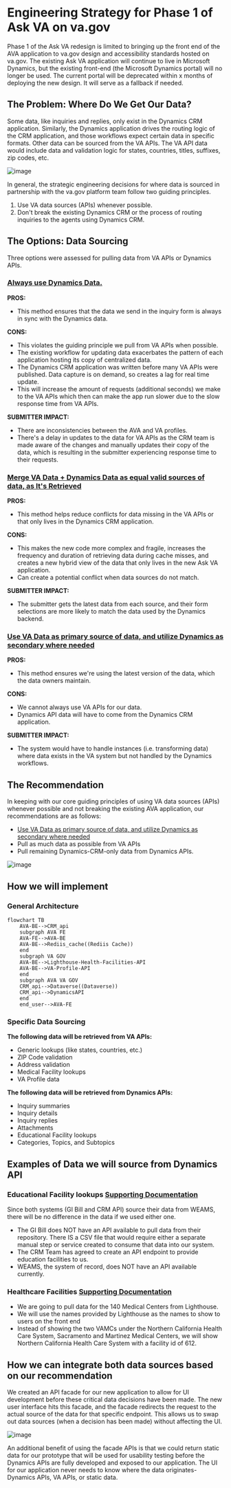 # Engineering Strategy for Phase 1 of Ask VA on va.gov

Phase 1 of the Ask VA redesign is limited to bringing up the front end of the AVA application to va.gov design and accessibility standards hosted on va.gov. The existing Ask VA application will continue to live in Microsoft Dynamics, but the existing front-end (the Microsoft Dynamics portal) will no longer be used. The current portal will be deprecated within x months of deploying the new design. It will serve as a fallback if needed.

## The Problem: Where Do We Get Our Data?

Some data, like inquiries and replies, only exist in the Dynamics CRM application. Similarly, the Dynamics application drives the routing logic of the CRM application, and those workflows expect certain data in specific formats. Other data can be sourced from the VA APIs. The VA API data would include data and validation logic for states, countries, titles, suffixes, zip codes, etc.

![image](https://github.com/department-of-veterans-affairs/va.gov-team/assets/89649306/dac35d01-c217-4822-b059-536ff933ff5c)

In general, the strategic engineering decisions for where data is sourced in partnership with the va.gov platform team follow two guiding principles.

1. Use VA data sources (APIs) whenever possible.
2. Don't break the existing Dynamics CRM or the process of routing inquiries to the agents using Dynamics CRM. 

## The Options: Data Sourcing

Three options were assessed for pulling data from VA APIs or Dynamics APIs.

### <ins>Always use Dynamics Data.</ins>

**PROS:** 

* This method ensures that the data we send in the inquiry form is always in sync with the Dynamics data.

**CONS:**

* This violates the guiding principle we pull from VA APIs when possible. 
* The existing workflow for updating data exacerbates the pattern of each application hosting its copy of centralized data. 
* The Dynamics CRM application was written before many VA APIs were published. Data capture is on demand, so creates a lag for real time update. 
* This will increase the amount of requests (additional seconds) we make to the VA APIs which then can make the app run slower due to the slow response time from VA APIs.

**SUBMITTER IMPACT:**

* There are inconsistencies between the AVA and VA profiles. 
* There's a delay in updates to the data for VA APIs as the CRM team is made aware of the changes and manually updates their copy of the data, which is resulting in the submitter experiencing response time to their requests.  

### <ins>Merge VA Data + Dynamics Data as equal valid sources of data, as It's Retrieved</ins>

**PROS:** 

* This method helps reduce conflicts for data missing in the VA APIs or that only lives in the Dynamics CRM application.

**CONS:** 

* This makes the new code more complex and fragile, increases the frequency and duration of retrieving data during cache misses, and creates a new hybrid view of the data that only lives in the new Ask VA application. 
* Can create a potential conflict when data sources do not match. 

**SUBMITTER IMPACT:** 

* The submitter gets the latest data from each source, and their form selections are more likely to match the data used by the Dynamics backend.

### <ins>Use VA Data as primary source of data, and utilize  Dynamics as secondary where needed</ins>

**PROS:** 

* This method ensures we're using the latest version of the data, which the data owners maintain.

**CONS:** 

* We cannot always use VA APIs for our data. 
* Dynamics API data will have to come from the Dynamics CRM application.

**SUBMITTER IMPACT:** 

* The system would have to handle instances (i.e. transforming data) where data exists in the VA system but not handled by the Dynamics workflows.

## The Recommendation

In keeping with our core guiding principles of using VA data sources (APIs) whenever possible and not breaking the existing AVA application, our recommendations are as follows:

* [Use VA Data as primary source of data, and utilize  Dynamics as secondary where needed](#use-va-data-as-primary-source-of-data-and-utilize-dynamics-as-secondary-where-needed)
* Pull as much data as possible from VA APIs 
* Pull remaining Dynamics-CRM-only data from Dynamics APIs.

![image](https://github.com/department-of-veterans-affairs/va.gov-team/assets/89649306/9cc8897e-cefc-416b-adbb-d20a71a33606)

## How we will implement

### General Architecture

```mermaid
flowchart TB
    AVA-BE-->CRM_api
    subgraph AVA FE
    AVA-FE-->AVA-BE
    AVA-BE-->Rediis_cache((Rediis Cache))
    end    
    subgraph VA GOV
    AVA-BE-->Lighthouse-Health-Facilities-API
    AVA-BE-->VA-Profile-API
    end    
    subgraph AVA VA GOV
    CRM_api-->Dataverse((Dataverse))
    CRM_api-->DynamicsAPI
    end    
    end_user-->AVA-FE
```

### Specific Data Sourcing

**The following data will be retrieved from VA APIs:**

* Generic lookups (like states, countries, etc.)
* ZIP Code validation
* Address validation
* Medical Facility lookups
* VA Profile data

**The following data will be retrieved from Dynamics APIs:**

* Inquiry summaries
* Inquiry details
* Inquiry replies
* Attachments
* Educational Facility lookups
* Categories, Topics, and Subtopics
  
## Examples of Data we will source from Dynamics API 

### Educational Facility lookups [Supporting Documentation](https://github.com/department-of-veterans-affairs/va.gov-team/blob/master/products/ask-va/engineering/spikes/education_facility_data_sourcing.md)

Since both systems (GI Bill and CRM API) source their data from WEAMS, there will be no difference in the data if we used either one.

* The GI Bill does NOT have an API available to pull data from their repository. There IS a CSV file that would require either a separate manual step or service created to consume that data into our system.
* The CRM Team has agreed to create an API endpoint to provide education facilities to us.
* WEAMS, the system of record, does NOT have an API available currently.


### Healthcare Facilities [Supporting Documentation](https://github.com/department-of-veterans-affairs/va.gov-team/blob/master/products/ask-va/engineering/spikes/health_facility_data_sourcing.md)

* We are going to pull data for the 140 Medical Centers from Lighthouse.
* We will use the names provided by Lighthouse as the names to show to users on the front end
* Instead of showing the two VAMCs under the Northern California Health Care System, Sacramento and Martinez Medical Centers, we will show Northern California Health Care System with a facility id of 612.

## How we can integrate both data sources based on our recommendation 

We created an API facade for our new application to allow for UI development before these critical data decisions have been made. The new user interface hits this facade, and the facade redirects the request to the actual source of the data for that specific endpoint. This allows us to swap out data sources (when a decision has been made) without affecting the UI.

![image](https://github.com/department-of-veterans-affairs/va.gov-team/assets/89649306/cfa3a31f-2ca2-4381-a630-6024f4daadd1)

An additional benefit of using the facade APIs is that we could return static data for our prototype that will be used for usability testing before the Dynamics APIs are fully developed and exposed to our application. The UI for our application never needs to know where the data originates- Dynamics APIs, VA APIs, or static data.

